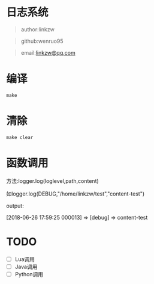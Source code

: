 
# 日志系统

> author:linkzw

> github:wenruo95

> email:linkzw@qq.com

# 编译

	make

# 清除

	make clear

# 函数调用

方法:logger.log(loglevel,path,content)

如logger.log(DEBUG,"/home/linkzw/test","content-test")

output:

[2018-06-26 17:59:25 000013] => [debug] => content-test


# TODO

- [ ] Lua调用
- [ ] Java调用
- [ ] Python调用
